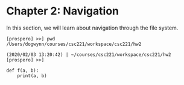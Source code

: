 # Chapter 2: Navigation

In this section, we will learn about navigation 
through the file system.

```
[prospero] >>] pwd
/Users/dogwynn/courses/csc221/workspace/csc221/hw2

(2020/02/03 13:20:42) | ~/courses/csc221/workspace/csc221/hw2
[prospero] >>]
```

```python3
def f(a, b):
    print(a, b)
```

